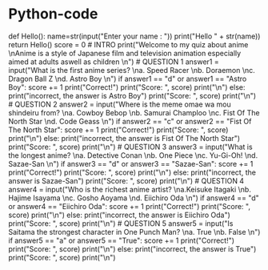 # Python-code
def Hello():     name=str(input("Enter your name : "))     print("Hello " + str(name))     return  Hello()  score = 0 # INTRO    print("Welcome to my quiz about anime \nAnime is a style of Japanese film and television animation especially aimed at adults aswell as children \n") # QUESTION 1 answer1 = input("What is the first anime series? \na. Speed Racer \nb. Doraemon \nc. Dragon Ball Z \nd. Astro Boy \n") if answer1 == "d" or answer1 == "Astro Boy":     score += 1     print("Correct!")     print("Score: ", score)     print("\n") else:     print("incorrect, the answer is Astro Boy")     print("Score: ", score)     print("\n")      # QUESTION 2 answer2 = input("Where is the meme omae wa mou shindeiru from? \na. Cowboy Bebop \nb. Samurai Champloo \nc. Fist Of The North Star \nd. Code Geass \n") if answer2 == "c" or answer2 == "Fist Of The North Star":     score += 1     print("Correct!")     print("Score: ", score)     print("\n") else:     print("incorrect, the answer is Fist Of The North Star")     print("Score: ", score)     print("\n") # QUESTION 3 answer3 = input("What is the longest anime? \na. Detective Conan \nb. One Piece \nc. Yu-Gi-Oh! \nd. Sazae-San \n") if answer3 == "d" or answer3 == "Sazae-San":     score += 1     print("Correct!")     print("Score: ", score)     print("\n") else:     print("incorrect, the answer is Sazae-San")     print("Score: ", score)     print("\n")     # QUESTION 4 answer4 = input("Who is the richest anime artist? \na.Keisuke Itagaki \nb. Hajime Isayama \nc. Gosho Aoyama \nd. Eiichiro Oda \n") if answer4 == "d" or answer4 == "Eiichiro Oda":     score += 1     print("Correct!")     print("Score: ", score)     print("\n") else:     print("incorrect, the answer is Eiichiro Oda")     print("Score: ", score)     print("\n") # QUESTION 5 answer5 = input("Is Saitama the strongest character in One Punch Man? \na. True \nb. False \n") if answer5 == "a" or answer5 == "True":     score += 1     print("Correct!")     print("Score: ", score)     print("\n") else:     print("incorrect, the answer is True")     print("Score: ", score)     print("\n")    

